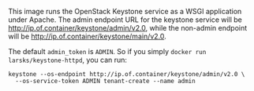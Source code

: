 This image runs the OpenStack Keystone service as a WSGI application
under Apache.  The admin endpoint URL for the keystone service will be
http://ip.of.container/keystone/admin/v2.0, while the non-admin
endpoint will be http://ip.of.container/keystone/main/v2.0.

The default `admin_token` is `ADMIN`.  So if you simply `docker run
larsks/keystone-httpd`, you can run:

    keystone --os-endpoint http://ip.of.container/keystone/admin/v2.0 \
      --os-service-token ADMIN tenant-create --name admin

